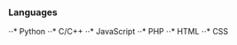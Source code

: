 <!--
**abeeds/abeeds** is a ✨ _special_ ✨ repository because its `README.md` (this file) appears on your GitHub profile.

Here are some ideas to get you started:

- 🔭 I’m currently working on ...
- 🌱 I’m currently learning ...
- 👯 I’m looking to collaborate on ...
- 🤔 I’m looking for help with ...
- 💬 Ask me about ...
- 📫 How to reach me: ...
- 😄 Pronouns: ...
- ⚡ Fun fact: ...
-->

### Languages
⋅⋅* Python
⋅⋅* C/C++
⋅⋅* JavaScript
⋅⋅* PHP
⋅⋅* HTML
⋅⋅* CSS
